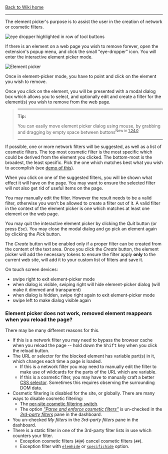 [Back to Wiki home](./)

***

The element picker's purpose is to assist the user in the creation of network or cosmetic filters.

![eye dropper highlighted in row of tool buttons](https://user-images.githubusercontent.com/886325/95906120-fd8d8600-0d99-11eb-9a91-84585e4c5739.png)

If there is an element on a web page you wish to remove forever, open the extension's popup menu, and click the small "eye-dropper" icon. You will enter the interactive element picker mode.

![Element picker](https://user-images.githubusercontent.com/585534/76684433-69c8c100-65e2-11ea-9588-60417dc00781.png)
<!-- ![Element picker](https://raw.githubusercontent.com/gorhill/uBlock/master/doc/img/ss-element-picker.png) -->

Once in element-picker mode, you have to point and click on the element you wish to remove.

Once you click on the element, you will be presented with a modal dialog box which allows you to select, and optionally edit and create a filter for the element(s) you wish to remove from the web page.


> ***
> **Tip:**
>
> You can easily move element picker dialog using mouse, by grabbing and dragging by empty space between buttons<sup>New in [1.24.0](https://github.com/gorhill/uBlock/commit/d1995778ff5908a4709c51dd30a08e2478c59251)</sup>
> ***

If possible, one or more network filters will be suggested, as well as a list of cosmetic filters. The top most cosmetic filter is the most specific which could be derived from the element you clicked. The bottom-most is the broadest, the least specific. Pick the one which matches best what you wish to accomplish (see [demo of this](https://www.youtube.com/watch?v=8TvCGWwQr5o)).

When you click on one of the suggested filters, you will be shown what effect it will have on the page. You may want to ensure the selected filter will not also get rid of useful items on the page.

You may manually edit the filter. However the result needs to be a valid filter, otherwise you won't be allowed to create a filter out of it. A valid filter in the context of the element picker is one which matches at least one element on the web page.

You may quit the interactive element picker by clicking the _Quit_ button (or press _Esc_). You may close the modal dialog and go pick an element again by clicking the _Pick_ button.

The _Create_ button will be enabled only if a proper filter can be created from the content of the text area. Once you click the _Create_ button, the element picker will add the necessary tokens to ensure the filter apply **only** to the current web site, will add it to your custom list of filters and save it.

On touch screen devices:
- swipe right to exit element-picker mode
- when dialog is visible, swiping right will hide element-picker dialog (will make it dimmed and transparent)
- when dialog is hidden, swipe right again to exit element-picker mode
- swipe left to make dialog visible again

### Element picker does not work, removed element reappears when you reload the page?

There may be many different reasons for this.

- If this is a network filter you may need to bypass the browser cache when you reload the page -- hold down the <kbd>Shift</kbd> key when you click the reload button.
- The URL or selector for the blocked element has variable part(s) in it, which changes each time a page is loaded.
    - If this is a network filter you may need to manually edit the filter to make use of wildcards for the parts of the URL which are variable.
    - If this is a cosmetic filter, you may have to manually craft a better [CSS selector](https://www.w3.org/TR/selectors/#overview). Sometimes this requires observing the surrounding DOM data.
- Cosmetic filtering is disabled for the site, or globally. There are many ways to disable cosmetic filtering:
    - The [per-site cosmetic filtering switch](./Per-site-switches#no-cosmetic-filtering).
    - The option [_"Parse and enforce cosmetic filters"_](./Dashboard:-3rd-party-filters#parse-and-enforce-cosmetic-filters) is un-checked in the [_3rd-party filters_](./Dashboard:-3rd-party-filters) pane in the dashboard.
- You un-checked _My filters_ in the _3rd-party filters_ pane in the dashboard.
- There is a static filter in one of the 3rd-party filter lists in use which counters your filter.
    - Exception cosmetic filters (`#@#`) cancel cosmetic filters (`##`).
    - Exception filter with [`elemhide`](./Static-filter-syntax#elemhide-1) or [`specifichide`](./Static-filter-syntax#specifichide) option.
